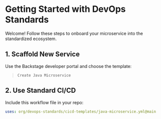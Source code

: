# Getting Started with DevOps Standards

Welcome! Follow these steps to onboard your microservice into the standardized ecosystem.

## 1. Scaffold New Service

Use the Backstage developer portal and choose the template:
> `Create Java Microservice`

## 2. Use Standard CI/CD

Include this workflow file in your repo:
```yaml
uses: org/devops-standards/cicd-templates/java-microservice.yml@main

